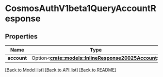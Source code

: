 # CosmosAuthV1beta1QueryAccountResponse

## Properties

Name | Type | Description | Notes
------------ | ------------- | ------------- | -------------
**account** | Option<[**crate::models::InlineResponse20025Account**](inline_response_200_25_account.md)> |  | [optional]

[[Back to Model list]](../README.md#documentation-for-models) [[Back to API list]](../README.md#documentation-for-api-endpoints) [[Back to README]](../README.md)


